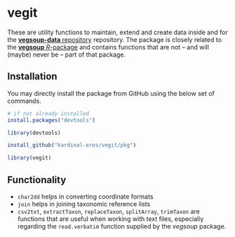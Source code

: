 vegit
=====

These are utility functions to maintain, extend and create data inside and for the [**vegsoup-data** repository](https://github.com/kardinal-eros/vegsoup-data) repository. The package is closely related to the [**vegsoup** *R*-package](http://r-forge.r-project.org/projects/vegsoup/) and contains functions that are not – and will (maybe) never be – part of that package. 

Installation
------------

You may directly install the package from GitHub using the below set of commands.

```R
# if not already installed
install.packages("devtools")

library(devtools)

install_github("kardinal-eros/vegit/pkg")

library(vegit)
```

Functionality
-------------

+ `char2dd` helps in converting coordinate formats
+ `join` helps in joining taxonomic reference lists
+ `csv2txt`, `extractTaxon`, `replaceTaxon`, `splitArray`, `trimTaxon` are functions that are useful when working with text files, especially regarding the `read.verbatim` function supplied by the *vegsoup* package.
